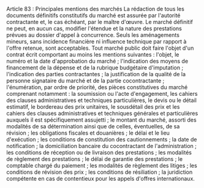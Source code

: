 Article 83 : Principales mentions des marchés
La rédaction de tous les documents définitifs constitutifs du marché est
assurée par l'autorité contractante et, le cas échéant, par le maître
d'œuvre.
Le marché définitif ne peut, en aucun cas, modifier l'étendue et la
nature des prestations prévues au dossier d'appel à concurrence. Seuls
les aménagements mineurs, sans incidence financière ni influence
technique par rapport à l'offre retenue, sont acceptables.
Tout marché public doit faire l'objet d'un contrat écrit comportant au
moins les mentions suivantes :
l'objet, le numéro et la date d'approbation du marché ;
l'indication des moyens de financement de la dépense et de la rubrique
budgétaire d'imputation ;
l'indication des parties contractantes ;
la justification de la qualité de la personne signataire du marché et
de la partie cocontractante ;
l'énumération, par ordre de priorité, des pièces constitutives du
marché comprenant notamment : la soumission ou l'acte d'engagement,
les cahiers des clauses administratives et techniques particulières,
le devis ou le détail estimatif, le bordereau des prix unitaires, le
sousdétail des prix et les cahiers des clauses administratives et
techniques générales et particulières auxquels il est spécifiquement
assujetti ;
le montant du marché, assorti des modalités de sa détermination ainsi
que de celles, éventuelles, de sa révision ;
les obligations fiscales et douanières ;
le délai et le lieu d'exécution ;
les conditions de constitution des cautionnements ;
la date de notification ;
la domiciliation bancaire du cocontractant de l'administration ;
les conditions de réception ou de livraison des prestations ;
les modalités de règlement des prestations ;
le délai de garantie des prestations ;
le comptable chargé du paiement ;
les modalités de règlement des litiges ;
les conditions de révision des prix ;
les conditions de résiliation ;
la juridiction compétente en cas de contentieux pour les appels
d'offres internationaux.